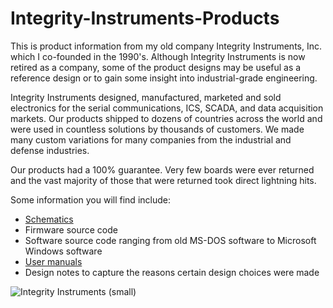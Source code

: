 # Integrity-Instruments-Products
This is product information from my old company Integrity Instruments, Inc. which I co-founded in the 1990's. Although Integrity Instruments is now retired as a company, some of the product designs may be useful as a reference design or to gain some insight into industrial-grade engineering.

Integrity Instruments designed, manufactured, marketed and sold electronics for the serial communications, ICS, SCADA, and data acquisition markets. Our products shipped to dozens of countries across the world and were used in countless solutions by thousands of customers. We made many custom variations for many companies from the industrial and defense industries.

Our products had a 100% guarantee. Very few boards were ever returned and the vast majority of those that were returned took direct lightning hits.

Some information you will find include:
- [Schematics](https://github.com/anthonykempka/Integrity-Instruments-Products/tree/main/Schematics)
- Firmware source code
- Software source code ranging from old MS-DOS software to Microsoft Windows software
- [User manuals](https://github.com/anthonykempka/Integrity-Instruments-Products/tree/main/Manuals)
- Design notes to capture the reasons certain design choices were made

![Integrity Instruments (small)](https://user-images.githubusercontent.com/16089554/156586284-04dc350c-f0f1-4b80-b41b-2571d90f10a4.png)

